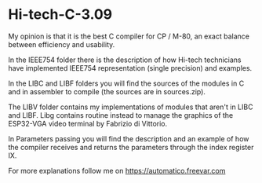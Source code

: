# Hi-tech-C-3.09
My opinion is that it is the best C compiler for CP / M-80,
an exact balance between efficiency and usability.

In the IEEE754 folder there is the description of how Hi-tech technicians
have implemented IEEE754 representation (single precision) and examples.

In the LIBC and LIBF folders you will find the sources of the modules in C and
in assembler to compile (the sources are in sources.zip).

The LIBV folder contains my implementations of modules that aren't in LIBC and LIBF.
Libg contains routine instead to manage the graphics of the ESP32-VGA video terminal by Fabrizio di Vittorio. 

In Parameters passing you will find the description and an example of how the compiler 
receives and returns the parameters through the index register IX. 

For more explanations follow me on https://automatico.freevar.com 
